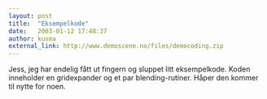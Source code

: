 ```yaml
---
layout: post
title:  "Eksempelkode"
date:   2003-01-12 17:48:37
author: kusma
external_link: http://www.demoscene.no/files/democoding.zip
---
```

Jess, jeg har endelig fått ut fingern og sluppet litt eksempelkode.
Koden inneholder en gridexpander og et par blending-rutiner. Håper den
kommer til nytte for noen.

